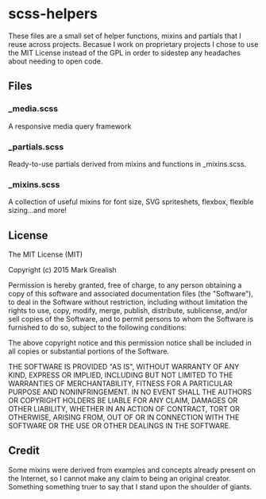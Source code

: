 # scss-helpers
These files are a small set of helper functions, mixins and partials that I reuse across projects. Becasue I work on proprietary projects I chose to use the MIT License instead of the GPL in order to sidestep any headaches about needing to open code. 

## Files

### \_media.scss
A responsive media query framework

### \_partials.scss
Ready-to-use partials derived from mixins and functions in \_mixins.scss.

### \_mixins.scss
A collection of useful mixins for font size, SVG spriteshets, flexbox, flexible sizing...and more!

## License
The MIT License (MIT)

Copyright (c) 2015 Mark Grealish

Permission is hereby granted, free of charge, to any person obtaining a copy
of this software and associated documentation files (the "Software"), to deal
in the Software without restriction, including without limitation the rights
to use, copy, modify, merge, publish, distribute, sublicense, and/or sell
copies of the Software, and to permit persons to whom the Software is
furnished to do so, subject to the following conditions:

The above copyright notice and this permission notice shall be included in
all copies or substantial portions of the Software.

THE SOFTWARE IS PROVIDED "AS IS", WITHOUT WARRANTY OF ANY KIND, EXPRESS OR
IMPLIED, INCLUDING BUT NOT LIMITED TO THE WARRANTIES OF MERCHANTABILITY,
FITNESS FOR A PARTICULAR PURPOSE AND NONINFRINGEMENT. IN NO EVENT SHALL THE
AUTHORS OR COPYRIGHT HOLDERS BE LIABLE FOR ANY CLAIM, DAMAGES OR OTHER
LIABILITY, WHETHER IN AN ACTION OF CONTRACT, TORT OR OTHERWISE, ARISING FROM,
OUT OF OR IN CONNECTION WITH THE SOFTWARE OR THE USE OR OTHER DEALINGS IN
THE SOFTWARE.

## Credit
Some mixins were derived from examples and concepts already present on the Internet, so I cannot make any claim to being an original creator. Something something truer to say that I stand upon the shoulder of giants.
